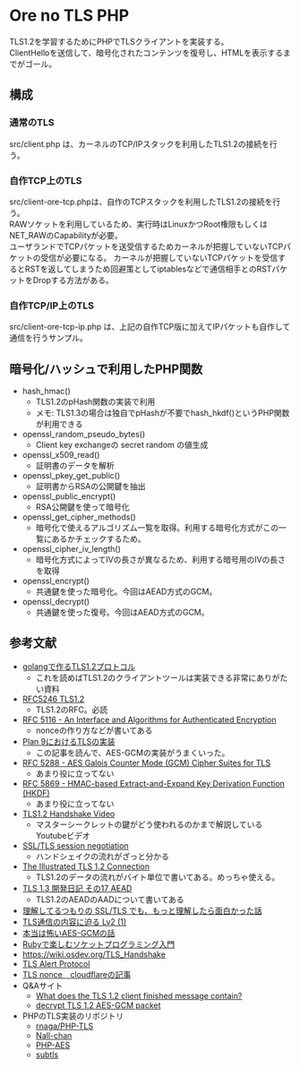 # Ore no TLS PHP

TLS1.2を学習するためにPHPでTLSクライアントを実装する。  
ClientHelloを送信して、暗号化されたコンテンツを復号し、HTMLを表示するまでがゴール。  

## 構成
### 通常のTLS
src/client.php は、カーネルのTCP/IPスタックを利用したTLS1.2の接続を行う。  

### 自作TCP上のTLS
src/client-ore-tcp.phpは、自作のTCPスタックを利用したTLS1.2の接続を行う。  
RAWソケットを利用しているため、実行時はLinuxかつRoot権限もしくはNET_RAWのCapabilityが必要。  
ユーザランドでTCPパケットを送受信するためカーネルが把握していないTCPパケットの受信が必要になる。
カーネルが把握していないTCPパケットを受信するとRSTを返してしまうため回避策としてiptablesなどで通信相手とのRSTパケットをDropする方法がある。

### 自作TCP/IP上のTLS
src/client-ore-tcp-ip.php は、上記の自作TCP版に加えてIPパケットも自作して通信を行うサンプル。


## 暗号化/ハッシュで利用したPHP関数

- hash_hmac()
  - TLS1.2のpHash関数の実装で利用
  - メモ: TLS1.3の場合は独自でpHashが不要でhash_hkdf()というPHP関数が利用できる
- openssl_random_pseudo_bytes()
  - Client key exchangeの secret random の値生成
- openssl_x509_read()
  - 証明書のデータを解析
- openssl_pkey_get_public()
  - 証明書からRSAの公開鍵を抽出
- openssl_public_encrypt()
  - RSA公開鍵を使って暗号化
- openssl_get_cipher_methods()
  - 暗号化で使えるアルゴリズム一覧を取得。利用する暗号化方式がこの一覧にあるかチェックするため。
- openssl_cipher_iv_length()
  - 暗号化方式によってIVの長さが異なるため、利用する暗号用のIVの長さを取得
- openssl_encrypt()
  - 共通鍵を使った暗号化。今回はAEAD方式のGCM。
- openssl_decrypt()
  - 共通鍵を使った復号。今回はAEAD方式のGCM。

## 参考文献

- [golangで作るTLS1.2プロトコル](https://zenn.dev/satoken/articles/golang-tls1_2)
  - これを読めばTLS1.2のクライアントツールは実装できる非常にありがたい資料
- [RFC5246 TLS1.2](https://tex2e.github.io/rfc-translater/html/rfc5246.html)
  - TLS1.2のRFC。必読
- [RFC 5116 - An Interface and Algorithms for Authenticated Encryption](https://tex2e.github.io/rfc-translater/html/rfc5116.html)
  - nonceの作り方などが書いてある
- [Plan 9におけるTLSの実装](https://blog.lufia.org/entry/2021/02/10/113000)
  - この記事を読んで、AES-GCMの実装がうまくいった。
- [RFC 5288 - AES Galois Counter Mode (GCM) Cipher Suites for TLS](https://tex2e.github.io/rfc-translater/html/rfc5288.html)
  - あまり役に立ってない
- [RFC 5869 - HMAC-based Extract-and-Expand Key Derivation Function (HKDF)](https://tex2e.github.io/rfc-translater/html/rfc5869.html)
  - あまり役に立ってない
- [TLS1.2 Handshake Video](https://www.youtube.com/watch?v=ZkL10eoG1PY)
  - マスターシークレットの鍵がどう使われるのかまで解説しているYoutubeビデオ
- [SSL/TLS session negotiation](https://www.infraexpert.com/study/security28.html)
  - ハンドシェイクの流れがざっと分かる
- [The Illustrated TLS 1.2 Connection](https://tls12.xargs.org/)
  - TLS1.2のデータの流れがバイト単位で書いてある。めっちゃ使える。
- [TLS 1.3 開発日記 その17 AEAD](https://kazu-yamamoto.hatenablog.jp/entry/20170426/1493186127)
  - TLS1.2のAEADのAADについて書いてある
- [理解してるつもりの SSL/TLS でも、もっと理解したら面白かった話](https://tkengo.github.io/blog/2015/12/01/https-details/)
- [TLS通信の内容に迫る Lv2 (1)](https://realizeznsg.hatenablog.com/entry/2018/09/17/110000)
- [本当は怖いAES-GCMの話](https://jovi0608.hatenablog.com/entry/20160524/1464054882)
- [Rubyで楽しむソケットプログラミング入門](https://zenn.dev/kuredev/articles/aa26f88cd643de)
- https://wiki.osdev.org/TLS_Handshake
- [TLS Alert Protocol](https://www.gnutls.org/manual/html_node/The-TLS-Alert-Protocol.html)
- [TLS nonce　cloudflareの記事](https://blog.cloudflare.com/tls-nonce-nse)
- Q&Aサイト
  - [What does the TLS 1.2 client finished message contain?](https://crypto.stackexchange.com/questions/34754/what-does-the-tls-1-2-client-finished-message-contain)
  - [decrypt TLS 1.2 AES-GCM packet](https://stackoverflow.com/questions/28198379/decrypt-tls-1-2-aes-gcm-packet)
- PHPのTLS実装のリポジトリ
  - [rnaga/PHP-TLS](https://github.com/rnaga/PHP-TLS/tree/master)
  - [Nall-chan](https://github.com/Nall-chan/Network/tree/master/libs)
  - [PHP-AES](https://github.com/lt/PHP-AES)
  - [subtls](https://github.com/jawj/subtls)
